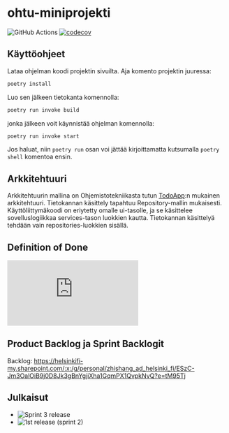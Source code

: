 # ohtu-miniprojekti
![GitHub Actions](https://github.com/Chester-CH/ohtu-miniprojekti/workflows/CI/badge.svg)
[![codecov](https://codecov.io/gh/Chester-CH/ohtu-miniprojekti/branch/main/graph/badge.svg?token=HB429BPBU1)](https://codecov.io/gh/Chester-CH/ohtu-miniprojekti)

## Käyttöohjeet

Lataa ohjelman koodi projektin sivuilta. Aja komento projektin juuressa:

``` bash
poetry install
``` 

Luo sen jälkeen tietokanta komennolla:
``` bash
poetry run invoke build
```
jonka jälkeen voit käynnistää ohjelman komennolla:

``` bash
poetry run invoke start
```

Jos haluat, niin `poetry run` osan voi jättää kirjoittamatta kutsumalla `poetry shell` komentoa ensin.

## Arkkitehtuuri

Arkkitehtuurin mallina on Ohjemistotekniikasta tutun [TodoApp](https://github.com/ohjelmistotekniikka-hy/python-todo-app):n mukainen arkkitehtuuri. Tietokannan käsittely tapahtuu Repository-mallin mukaisesti. Käyttöliittymäkoodi on eriytetty omalle ui-tasolle, ja se käsittelee sovelluslogiikkaa services-tason luokkien
kautta. Tietokannan käsittelyä tehdään vain repositories-luokkien sisällä.

## Definition of Done

![Definition of Done](https://github.com/Chester-CH/ohtu-miniprojekti/blob/main/dokumentaatio/definition_of_done.md)

## Product Backlog ja Sprint Backlogit

Backlog: https://helsinkifi-my.sharepoint.com/:x:/g/personal/zhishang_ad_helsinki_fi/ESzC-Jm3OalOiB9j0D8Jk3gBnYgjiXha1GqmPX1QvpkNvQ?e=tM95Tj

## Julkaisut
- ![Sprint 3 release](https://github.com/Chester-CH/ohtu-miniprojekti/releases/tag/v.1.1.0)
- ![1st release (sprint 2)](https://github.com/Chester-CH/ohtu-miniprojekti/releases/tag/v1.0.0)


